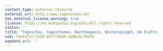 ```yaml
---
content_type: external-resource
external_url: http://www.tagesschau.de/
has_external_license_warning: true
license: https://en.wikipedia.org/wiki/All_rights_reserved
status: ''
title: "Tageschau, Tagesthemen, Nachtmagazin, Wochenspiegel, Um F\xFCnf (ARD)"
uid: 7ae1471c-523d-4577-8344-1e66c6cf0e54
wayback_url: ''
---
```

